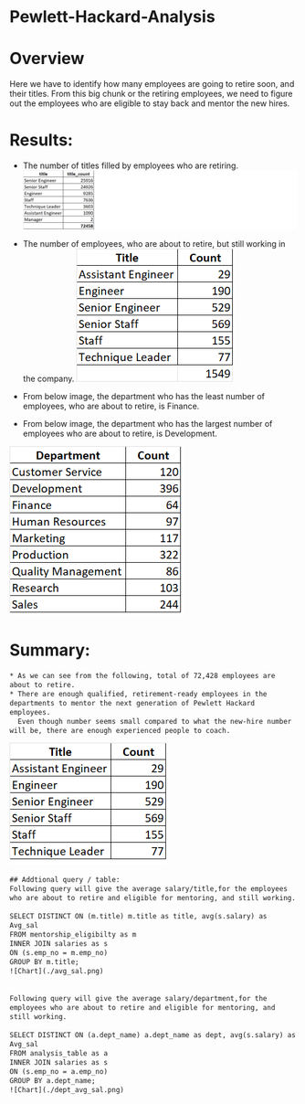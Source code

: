 # Pewlett-Hackard-Analysis
# Overview 
  Here we have to identify how many employees are going to retire soon, and their titles. From this big chunk or the retiring employees, we need to figure out the       employees who are eligible to stay back and mentor the new hires.

# Results: 
  * The number of titles filled by employees who are retiring.
  ![Chart](./title_count.png)
  
  * The number of employees, who are about to retire, but still working in the company.
   ![Chart](./current_title.png)
   
  * From below image, the department who has the least number of employees, who are about to retire, is Finance.
  * From below image, the department who has the largest number of employees who are about to retire, is Development.
  
   ![Chart](./retire_count_dept.png)
 
# Summary: 
	* As we can see from the following, total of 72,428 employees are about to retire. 
  	* There are enough qualified, retirement-ready employees in the departments to mentor the next generation of Pewlett Hackard employees.
	  Even though number seems small compared to what the new-hire number will be, there are enough experienced people to coach.
  ![Chart](./qualified_title.png)

	## Addtional query / table:
	Following query will give the average salary/title,for the employees who are about to retire and eligible for mentoring, and still working.
	 
	SELECT DISTINCT ON (m.title) m.title as title, avg(s.salary) as Avg_sal
	FROM mentorship_eligibilty as m
	INNER JOIN salaries as s
	ON (s.emp_no = m.emp_no)
	GROUP BY m.title;
	![Chart](./avg_sal.png)
	
	
	Following query will give the average salary/department,for the employees who are about to retire and eligible for mentoring, and still working.
	
	SELECT DISTINCT ON (a.dept_name) a.dept_name as dept, avg(s.salary) as Avg_sal
	FROM analysis_table as a
	INNER JOIN salaries as s
	ON (s.emp_no = a.emp_no)
	GROUP BY a.dept_name;
	![Chart](./dept_avg_sal.png)
